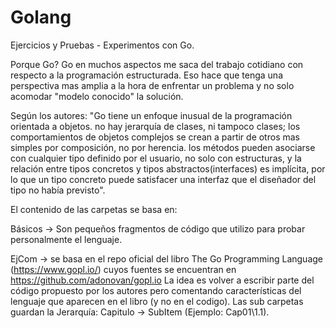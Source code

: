 # Golang
Ejercicios y Pruebas - Experimentos con Go.

Porque Go? 
Go en muchos aspectos me saca del trabajo cotidiano con respecto a la programación estructurada. Eso hace que tenga una perspectiva mas amplia a la hora de enfrentar un problema y no solo acomodar "modelo conocido" la solución.

Según los autores: "Go tiene un enfoque inusual de la programación orientada a objetos. no hay jerarquía de clases, ni tampoco clases; los comportamientos de objetos complejos se crean a partir de otros mas simples por composición, no por herencia. los métodos pueden asociarse con cualquier tipo definido por el usuario, no solo con estructuras, y la relación entre tipos concretos y tipos abstractos(interfaces) es implícita, por lo que un tipo concreto puede satisfacer una interfaz que el diseñador del tipo no había previsto".


El contenido de las carpetas se basa en:

Básicos -> Son pequeños fragmentos de código que utilizo para probar personalmente el lenguaje.

EjCom -> se basa en el repo oficial del libro The Go Programming Language (https://www.gopl.io/) cuyos fuentes se encuentran en https://github.com/adonovan/gopl.io
La idea es volver a escribir parte del código propuesto por los autores pero comentando características del lenguaje que aparecen en el libro (y no en el codigo).
Las sub carpetas guardan la Jerarquía: Capitulo -> SubItem (Ejemplo: Cap01\1.1\).